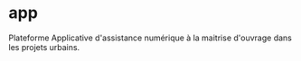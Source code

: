 # app
Plateforme Applicative d'assistance numérique à la maitrise d'ouvrage dans les projets urbains.
